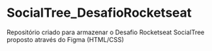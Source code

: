 # SocialTree_DesafioRocketseat
Repositório criado para armazenar o Desafio Rocketseat SocialTree proposto através do Figma (HTML/CSS)
